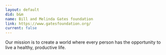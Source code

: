 ```yaml
---
layout: default
did: b&m
name: Bill and Melinda Gates foundation
link: https://www.gatesfoundation.org/
current: false
---
```


Our mission is to create a world where every person has the opportunity to live a healthy, productive life.
